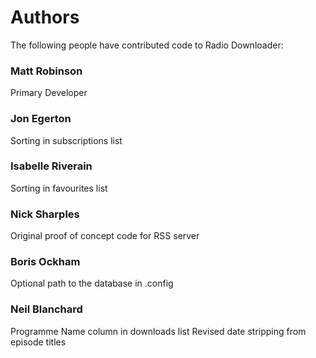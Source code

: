 Authors
=======

The following people have contributed code to Radio Downloader:

### Matt Robinson
Primary Developer

### Jon Egerton
Sorting in subscriptions list

### Isabelle Riverain
Sorting in favourites list

### Nick Sharples
Original proof of concept code for RSS server

### Boris Ockham
Optional path to the database in .config

### Neil Blanchard
Programme Name column in downloads list
Revised date stripping from episode titles
